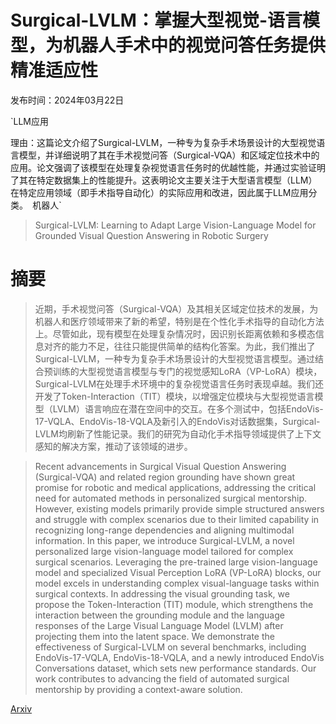 # Surgical-LVLM：掌握大型视觉-语言模型，为机器人手术中的视觉问答任务提供精准适应性

发布时间：2024年03月22日

`LLM应用

理由：这篇论文介绍了Surgical-LVLM，一种专为复杂手术场景设计的大型视觉语言模型，并详细说明了其在手术视觉问答（Surgical-VQA）和区域定位技术中的应用。论文强调了该模型在处理复杂视觉语言任务时的优越性能，并通过实验证明了其在特定数据集上的性能提升。这表明论文主要关注于大型语言模型（LLM）在特定应用领域（即手术指导自动化）的实际应用和改进，因此属于LLM应用分类。` `机器人`

> Surgical-LVLM: Learning to Adapt Large Vision-Language Model for Grounded Visual Question Answering in Robotic Surgery

# 摘要

> 近期，手术视觉问答（Surgical-VQA）及其相关区域定位技术的发展，为机器人和医疗领域带来了新的希望，特别是在个性化手术指导的自动化方法上。尽管如此，现有模型在处理复杂情况时，因识别长距离依赖和多模态信息对齐的能力不足，往往只能提供简单的结构化答案。为此，我们推出了Surgical-LVLM，一种专为复杂手术场景设计的大型视觉语言模型。通过结合预训练的大型视觉语言模型与专门的视觉感知LoRA（VP-LoRA）模块，Surgical-LVLM在处理手术环境中的复杂视觉语言任务时表现卓越。我们还开发了Token-Interaction（TIT）模块，以增强定位模块与大型视觉语言模型（LVLM）语言响应在潜在空间中的交互。在多个测试中，包括EndoVis-17-VQLA、EndoVis-18-VQLA及新引入的EndoVis对话数据集，Surgical-LVLM均刷新了性能记录。我们的研究为自动化手术指导领域提供了上下文感知的解决方案，推动了该领域的进步。

> Recent advancements in Surgical Visual Question Answering (Surgical-VQA) and related region grounding have shown great promise for robotic and medical applications, addressing the critical need for automated methods in personalized surgical mentorship. However, existing models primarily provide simple structured answers and struggle with complex scenarios due to their limited capability in recognizing long-range dependencies and aligning multimodal information. In this paper, we introduce Surgical-LVLM, a novel personalized large vision-language model tailored for complex surgical scenarios. Leveraging the pre-trained large vision-language model and specialized Visual Perception LoRA (VP-LoRA) blocks, our model excels in understanding complex visual-language tasks within surgical contexts. In addressing the visual grounding task, we propose the Token-Interaction (TIT) module, which strengthens the interaction between the grounding module and the language responses of the Large Visual Language Model (LVLM) after projecting them into the latent space. We demonstrate the effectiveness of Surgical-LVLM on several benchmarks, including EndoVis-17-VQLA, EndoVis-18-VQLA, and a newly introduced EndoVis Conversations dataset, which sets new performance standards. Our work contributes to advancing the field of automated surgical mentorship by providing a context-aware solution.

[Arxiv](https://arxiv.org/abs/2405.10948)